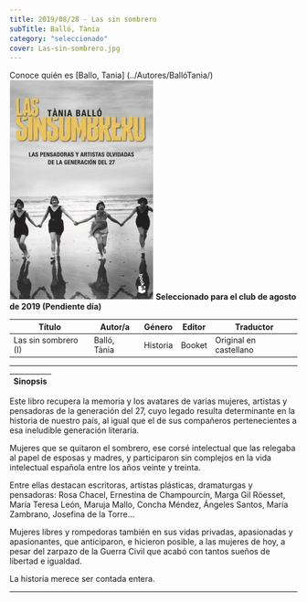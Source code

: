 ```yaml
---
title: 2019/08/28 - Las sin sombrero
subTitle: Balló, Tània
category: "seleccionado"
cover: Las-sin-sombrero.jpg
---
```

Conoce quién es [Ballo, Tania] (../Autores/BallóTania/)
!["Imagen no encontrada"](Las-sin-sombrero.jpg)
**__Seleccionado para el club de agosto de 2019 (Pendiente día)__**

Título | Autor/a | Género | Editor | Traductor |
------ | ------- | ------ | ------ | --------- |
Las sin sombrero (I) | Balló, Tània | Historia | Booket | Original en castellano|
***
|Sinopsis|
|--------|
Este libro recupera la memoria y los avatares de varias mujeres, artistas y pensadoras de la generación del 27, cuyo legado resulta determinante en la historia de nuestro país, al igual que el de sus compañeros pertenecientes a esa ineludible generación literaria. 

Mujeres que se quitaron el sombrero, ese corsé intelectual que las relegaba al papel de esposas y madres, y participaron sin complejos en la vida intelectual española entre los años veinte y treinta.

Entre ellas destacan escritoras, artistas plásticas, dramaturgas y pensadoras: Rosa Chacel, Ernestina de Champourcín, Marga Gil Röesset, María Teresa León, Maruja Mallo, Concha Méndez, Ángeles Santos, María Zambrano, Josefina de la Torre… 

Mujeres libres y rompedoras también en sus vidas privadas, apasionadas y apasionantes, que anticiparon, e hicieron posible, a las mujeres de hoy, a pesar del zarpazo de la Guerra Civil que acabó con tantos sueños de libertad e igualdad.

La historia merece ser contada entera.
***